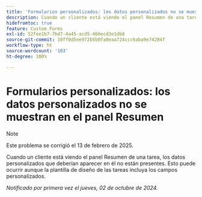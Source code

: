 ```yaml
---
title: 'Formularios personalizados: los datos personalizados no se muestran en el panel Resumen'
description: Cuando un cliente está viendo el panel Resumen de una tarea, los datos personalizados que deberían aparecer en él no están presentes. Esto puede ocurrir aunque la plantilla de diseño de las tareas incluya los campos personalizados.
hidefromtoc: true
feature: Custom Forms
exl-id: 52fee1b7-7bd7-4a45-acd5-466ecd3e1db8
source-git-commit: 10ff0d5ee972b5b0fa0eaa724ccc6aba9e74284f
workflow-type: ht
source-wordcount: '103'
ht-degree: 100%

---
```


# Formularios personalizados: los datos personalizados no se muestran en el panel Resumen

>[!NOTE]
>
>Este problema se corrigió el 13 de febrero de 2025.

Cuando un cliente está viendo el panel Resumen de una tarea, los datos personalizados que deberían aparecer en él no están presentes. Esto puede ocurrir aunque la plantilla de diseño de las tareas incluya los campos personalizados.

_Notificado por primera vez el jueves, 02 de octubre de 2024._
